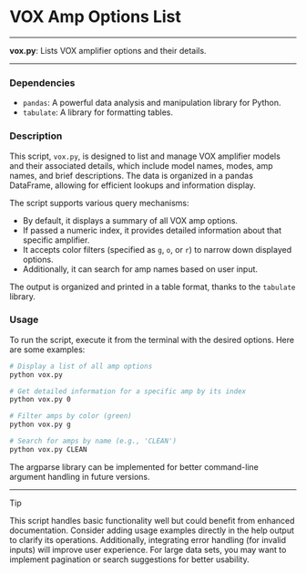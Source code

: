 # VOX Amp Options List

---

**vox.py**: Lists VOX amplifier options and their details.

---

### Dependencies

- `pandas`: A powerful data analysis and manipulation library for Python.
- `tabulate`: A library for formatting tables.

### Description

This script, `vox.py`, is designed to list and manage VOX amplifier models and their associated details, which include model names, modes, amp names, and brief descriptions. The data is organized in a pandas DataFrame, allowing for efficient lookups and information display. 

The script supports various query mechanisms:
- By default, it displays a summary of all VOX amp options.
- If passed a numeric index, it provides detailed information about that specific amplifier.
- It accepts color filters (specified as `g`, `o`, or `r`) to narrow down displayed options.
- Additionally, it can search for amp names based on user input.

The output is organized and printed in a table format, thanks to the `tabulate` library.

### Usage

To run the script, execute it from the terminal with the desired options. Here are some examples:

```bash
# Display a list of all amp options
python vox.py

# Get detailed information for a specific amp by its index
python vox.py 0

# Filter amps by color (green)
python vox.py g

# Search for amps by name (e.g., 'CLEAN')
python vox.py CLEAN
```

The argparse library can be implemented for better command-line argument handling in future versions.

---

> [!TIP] 
This script handles basic functionality well but could benefit from enhanced documentation. Consider adding usage examples directly in the help output to clarify its operations. Additionally, integrating error handling (for invalid inputs) will improve user experience. For large data sets, you may want to implement pagination or search suggestions for better usability.